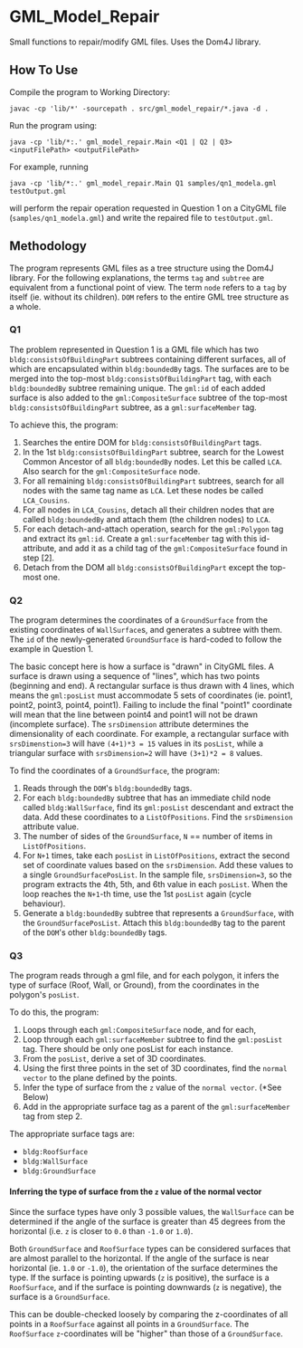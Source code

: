 # GML_Model_Repair
Small functions to repair/modify GML files. Uses the Dom4J library.

## How To Use
Compile the program to Working Directory:
```
javac -cp 'lib/*' -sourcepath . src/gml_model_repair/*.java -d .
```

Run the program using:
```
java -cp 'lib/*:.' gml_model_repair.Main <Q1 | Q2 | Q3> <inputFilePath> <outputFilePath>
```

For example, running
```
java -cp 'lib/*:.' gml_model_repair.Main Q1 samples/qn1_modela.gml testOutput.gml
```
will perform the repair operation requested in Question 1 on a CityGML file (`samples/qn1_modela.gml`) and write the repaired file to `testOutput.gml`.

## Methodology 
The program represents GML files as a tree structure using the Dom4J library. For the following explanations, the terms `tag` and `subtree` are equivalent from a functional point of view. The term `node` refers to a `tag` by itself (ie. without its children). `DOM` refers to the entire GML tree structure as a whole.

### Q1
The problem represented in Question 1 is a GML file which has two `bldg:consistsOfBuildingPart` subtrees containing different surfaces, all of which are encapsulated within `bldg:boundedBy` tags. The surfaces are to be merged into the top-most `bldg:consistsOfBuildingPart` tag, with each `bldg:boundedBy` subtree remaining unique. The `gml:id` of each added surface is also added to the `gml:CompositeSurface` subtree of the top-most `bldg:consistsOfBuildingPart` subtree, as a `gml:surfaceMember` tag.

To achieve this, the program:

1. Searches the entire DOM for `bldg:consistsOfBuildingPart` tags.
2. In the 1st `bldg:consistsOfBuildingPart` subtree, search for the Lowest Common Ancestor of all `bldg:boundedBy` nodes. Let this be called `LCA`. Also search for the `gml:CompositeSurface` node.
3. For all remaining `bldg:consistsOfBuildingPart` subtrees, search for all nodes with the same tag name as `LCA`. Let these nodes be called `LCA_Cousins`.
4. For all nodes in `LCA_Cousins`, detach all their children nodes that are called `bldg:boundedBy` and attach them (the children nodes) to `LCA`. 
5. For each detach-and-attach operation, search for the `gml:Polygon` tag and extract its `gml:id`. Create a `gml:surfaceMember` tag with this id-attribute, and add it as a child tag of the `gml:CompositeSurface` found in step [2].
6. Detach from the DOM all `bldg:consistsOfBuildingPart` except the top-most one.


### Q2
The program determines the coordinates of a `GroundSurface` from the existing coordinates of `WallSurface`s, and generates a subtree with them. The `id` of the newly-generated `GroundSurface` is hard-coded to follow the example in Question 1.

The basic concept here is how a surface is "drawn" in CityGML files. A surface is drawn using a sequence of "lines", which has two points (beginning and end). A rectangular surface is thus drawn with 4 lines, which means the `gml:posList` must accommodate 5 sets of coordinates (ie. point1, point2, point3, point4, point1). Failing to include the final "point1" coordinate will mean that the line between point4 and point1 will not be drawn (incomplete surface). The `srsDimension` attribute determines the dimensionality of each coordinate. For example, a rectangular surface with `srsDimenstion=3` will have `(4+1)*3 = 15` values in its `posList`, while a triangular surface with `srsDimension=2` will have `(3+1)*2 = 8` values.

To find the coordinates of a `GroundSurface`, the program:

1. Reads through the `DOM`'s `bldg:boundedBy` tags.
2. For each `bldg:boundedBy` subtree that has an immediate child node called `bldg:WallSurface`, find its `gml:posList` descendant and extract the data. Add these coordinates to a `ListOfPositions`. Find the `srsDimension` attribute value.
3. The number of sides of the `GroundSurface`, `N` == number of items in `ListOfPositions`.
3. For `N+1` times, take each `posList` in `ListOfPositions`, extract the second set of coordinate values based on the `srsDimension`. Add these values to a single `GroundSurfacePosList`. In the sample file, `srsDimension=3`, so the program extracts the 4th, 5th, and 6th value in each `posList`. When the loop reaches the `N+1`-th time, use the 1st `posList` again (cycle behaviour).
4. Generate a `bldg:boundedBy` subtree that represents a `GroundSurface`, with the `GroundSurfacePosList`. Attach this `bldg:boundedBy` tag to the parent of the `DOM`'s other `bldg:boundedBy` tags.


### Q3
The program reads through a gml file, and for each polygon, it infers the type of surface (Roof, Wall, or Ground), from the coordinates in the polygon's `posList`. 

To do this, the program:

1. Loops through each `gml:CompositeSurface` node, and for each,
2. Loop through each `gml:surfaceMember` subtree to find the `gml:posList` tag. There should be only one posList for each instance.
3. From the `posList`, derive a set of 3D coordinates.
4. Using the first three points in the set of 3D coordinates, find the `normal vector` to the plane defined by the points.
5. Infer the type of surface from the `z` value of the `normal vector`. (*See Below)
6. Add in the appropriate surface tag as a parent of the `gml:surfaceMember` tag from step 2.

The appropriate surface tags are:
- `bldg:RoofSurface`
- `bldg:WallSurface`
- `bldg:GroundSurface`

#### Inferring the type of surface from the `z` value of the normal vector
Since the surface types have only 3 possible values, the `WallSurface` can be determined if the angle of the surface is greater than 45 degrees from the horizontal (i.e. `z` is closer to `0.0` than `-1.0` or `1.0`). 

Both `GroundSurface` and `RoofSurface` types can be considered surfaces that are almost parallel to the horizontal. If the angle of the surface is near horizontal (ie. `1.0` or `-1.0`), the orientation of the surface determines the type. If the surface is pointing upwards (`z` is positive), the surface is a `RoofSurface`, and if the surface is pointing downwards (`z` is negative), the surface is a `GroundSurface`. 

This can be double-checked loosely by comparing the z-coordinates of all points in a `RoofSurface` against all points in a `GroundSurface`. The `RoofSurface` `z`-coordinates will be "higher" than those of a `GroundSurface`.
